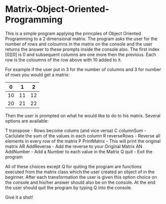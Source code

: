 # Matrix-Object-Oriented-Programming

This is a simple program applying the princples of Object Oriented Programming to a 2 dimensional matrix. The program asks the user 
for the number of rows and coloumns in the matrix on the console and the user returns the answer to these prompts inside the console also.
The first index [0][0] is 0 and subsequent columns are one more then the previous. Each
row is the coloumns of the row above with 10 added to it. 

For example if the user put in 3 for the number of columns and 3 for number of rows you would get a matrix:

| 0      | 1 | 2|
|---|---|---|
| 10 | 11|12
| 20  | 21       | 22


Then the user is prompted on what he would like to do to his matrix. Several options are available:

T transpose   - Rows become colums (and vice versa)
C columnSum   - Caclulate the sum of the values in each column
R reverseRows - Reverse all elements in every row of the matrix
P PrintMatrix - This will print the original matrix
AR AddReverse - Add the reverse to your Original Matrix
AN AddNumber  - Add a Number to each value in the Matrix
Q quit        - Exit the program

All of these choices except Q for quiting the program are functions executed from the matrix class which the user created an 
object of in the beginner. After each transformation the user is given this option choice on the console and his/her answer 
should also be on the console. At the end the user should quit the program by typing Q into the console. 

Give it a shot! 
